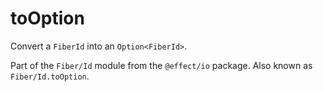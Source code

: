 # toOption

Convert a `FiberId` into an `Option<FiberId>`.

Part of the `Fiber/Id` module from the `@effect/io` package. Also known as `Fiber/Id.toOption`.
